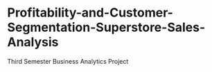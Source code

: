 # Profitability-and-Customer-Segmentation-Superstore-Sales-Analysis
Third Semester Business Analytics Project

